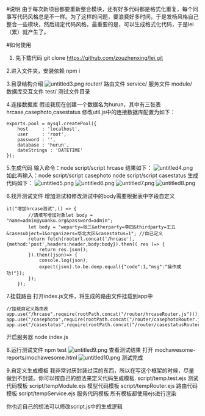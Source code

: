 #说明
由于每次新项目都要重新整合模块，还有好多代码都是格式化重复，每个同事写代码风格总是不一样。为了这样的问题，要浪费好多时间，于是发杨风格自己整合一些模块，然后规定代码风格。最重要的是，可以生成格式化代码，于是lei（累）就产生了。

#如何使用
1. 先下载代码
git clone https://github.com/zouzhenxing/lei.git

2.进入文件夹，安装依赖
npm i

3.目录结构介绍
![untitled3.png](//dn-cnode.qbox.me/FjgQ7mw_klrnImLxN6EMQL_vfba5)
router/ 路由文件
service/ 服务文件
module/ 数据库交互文件
test/ 测试文件目录

4.连接数据库
假设我现在创建一个数据名为hurun，其中有三张表hrcase,casephoto,casestatus
修改util.js中的连接数据库配置为如下：
```
exports.pool = mysql.createPool({
    host     : 'localhost',
    user     : 'root',
    password : '',
    database : 'hurun',
    dateStrings : 'DATETIME'
});
```
5.生成代码
输入命令：node script/script hrcase 结果如下：
![untitled4.png](//dn-cnode.qbox.me/FjTMIRWdtPgJyyf2xu-nKN40XQ-6)
如此再输入：node script/script casephoto node script/script casestatus
生成代码如下：
![untitled5.png](//dn-cnode.qbox.me/FpfnACBQHtdrNNTrd4hmeU6HLdqd)
![untitled6.png](//dn-cnode.qbox.me/FlSXaJHBYLl_IDXrxVsb9yX2r1vE)
![untitled7.png](//dn-cnode.qbox.me/Fh9dWxN0X1O61zwzdK_gXqqTk3Od)
![untitled8.png](//dn-cnode.qbox.me/FvG_CwqrtC_4puKQ055q9MmblYsw)

6.找开测试文件
增加测试和修改测试中的body需要根据表中字段自定义
```
it("增加hrcase测试",() => {
        //请填写增加对象let body = "name=admin@yuanku.org&password=admin";
        let body = "weparty=张三&otherparty=李四&thirdparty=王五&casesubject=1&organizers=华北大区&casestatus=1"; //自已定义
        return fetch(rooturl.concat('/hrcase'),{method:'post',headers:header,body:body}).then(( res )=> {
            return res.json();
        }).then((json)=> {
            console.log(json);
            expect(json).to.be.deep.equal({"code":1,"msg":"操作成功!"});
        });
    });
```

7.挂载路由
打开index.js文件，将生成的路由文件挂载到app中
```
//挂载自定义路由表
app.use("/hrcase",require(rootPath.concat("/router/hrcaseRouter.js")));
app.use("/casephoto",require(rootPath.concat("/router/casephotoRouter.js")));
app.use("/casestatus",require(rootPath.concat("/router/casestatusRouter.js")));
```
开启服务器
node index.js

8.运行测试文件
npm test
![untitled9.png](//dn-cnode.qbox.me/Fq-MyJM4eSQdYZXjr8ZK-jOIj0wh)
查看测试结果
打开 mochawesome-reports/mochawesome.html
![untitled10.png](//dn-cnode.qbox.me/FhvDy20GWwavbZCcO5RjpXsAhSBe)
测试完成

9.自定义生成模板
我非常讨厌封装过深的东西，所以在写这个框架的时候，尽量做到不封装。你可以按自己的想法来定义代码生成模板.
script/temp.test.ejs 测试代码模板
script/tempModule.ejs 模型代码模板
script/tempRouter.ejs 路由代码模板
script/tempService.ejs 服务代码模板
所有模板都使用ejs进行渲染

你也近自己的想法可以修改script.js中的生成逻辑